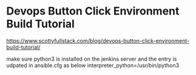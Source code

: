 # Devops Button Click Environment Build Tutorial
https://www.scottyfullstack.com/blog/devops-button-click-environment-build-tutorial/

make sure python3 is installed on the jenkins server and the entry is udpated in ansible.cfg as below
interpreter_python=/usr/bin/python3